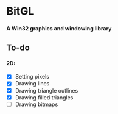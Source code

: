 # BitGL
#### A Win32 graphics and windowing library



## To-do
#### 2D:
* [x] Setting pixels
* [x] Drawing lines
* [x] Drawing triangle outlines
* [x] Drawing filled triangles
* [ ] Drawing bitmaps
